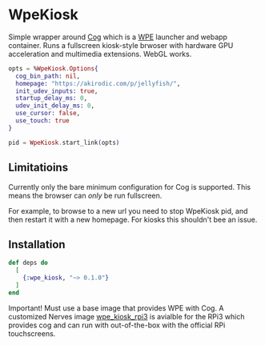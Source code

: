 # WpeKiosk

Simple wrapper around [Cog](https://github.com/Igalia/cog) which is a [WPE](https://webkit.org/wpe/) launcher and webapp container. Runs a fullscreen kiosk-style brwoser with hardware GPU acceleration and multimedia extensions. WebGL works. 

```elixir
opts = %WpeKiosk.Options{
  cog_bin_path: nil,
  homepage: "https://akirodic.com/p/jellyfish/",
  init_udev_inputs: true,
  startup_delay_ms: 0,
  udev_init_delay_ms: 0,
  use_cursor: false,
  use_touch: true
}

pid = WpeKiosk.start_link(opts) 
```
## Limitatioins 

Currently only the bare minimum configuration for Cog is supported. This means the browser can _only_ be run fullscreen. 

For example, to browse to a new url you need to stop WpeKiosk pid, and then restart it with a new homepage. For kiosks this shouldn't bee an issue. 

## Installation

```elixir
def deps do
  [
    {:wpe_kiosk, "~> 0.1.0"}
  ]
end
```

Important! Must use a base image that provides WPE with Cog. A customized Nerves image [wpe_kiosk_rpi3](https://github.com/elcritch/wpe_kiosk_rpi3/) is avialble for the RPi3 which provides cog and can run with out-of-the-box with the official RPi touchscreens. 
